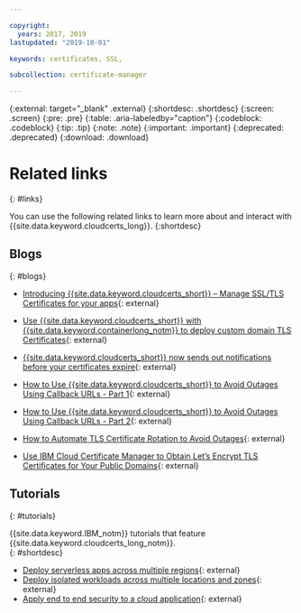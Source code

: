 ```yaml
---

copyright:
  years: 2017, 2019
lastupdated: "2019-10-01"

keywords: certificates, SSL,

subcollection: certificate-manager

---
```


{:external: target="_blank" .external}
{:shortdesc: .shortdesc}
{:screen: .screen}
{:pre: .pre}
{:table: .aria-labeledby="caption"}
{:codeblock: .codeblock}
{:tip: .tip}
{:note: .note}
{:important: .important}
{:deprecated: .deprecated}
{:download: .download}

# Related links
{: #links}

You can use the following related links to learn more about and interact with {{site.data.keyword.cloudcerts_long}}.
{:shortdesc}

## Blogs
{: #blogs}

* [Introducing {{site.data.keyword.cloudcerts_short}} – Manage SSL/TLS Certificates for your apps](https://www.ibm.com/cloud/blog/introducing-ibm-cloud-certificate-manager-manage-ssltls-certificates-apps){: external}

* [Use {{site.data.keyword.cloudcerts_short}} with {{site.data.keyword.containerlong_notm}} to deploy custom domain TLS Certificates](https://www.ibm.com/cloud/blog/announcements/use-ibm-cloud-certificate-manager-ibm-cloud-container-service-deploy-custom-domain-tls-certificates){: external}

* [{{site.data.keyword.cloudcerts_short}} now sends out notifications before your certificates expire](https://www.ibm.com/cloud/blog/announcements/certificate-manager-now-sends-notifications-certificates-expire){: external}

* [How to Use {{site.data.keyword.cloudcerts_short}} to Avoid Outages Using Callback URLs - Part 1](https://www.ibm.com/cloud/blog/use-certificate-manager-avoid-outages-using-callback-urls){: external}

* [How to Use {{site.data.keyword.cloudcerts_short}} to Avoid Outages Using Callback URLs - Part 2](https://www.ibm.com/cloud/blog/how-to-use-certificate-manager-to-avoid-outages-using-callback-urls-part-2){: external}

* [How to Automate TLS Certificate Rotation to Avoid Outages](https://www.ibm.com/cloud/blog/how-to-automate-tls-certificate-rotation-to-avoid-outages){: external}

* [Use IBM Cloud Certificate Manager to Obtain Let’s Encrypt TLS Certificates for Your Public Domains](https://www.ibm.com/cloud/blog/use-ibm-cloud-certificate-manager-to-obtain-lets-encrypt-tls-certificates-for-your-public-domains){: external}

## Tutorials
{: #tutorials}

{{site.data.keyword.IBM_notm}} tutorials that feature {{site.data.keyword.cloudcerts_long_notm}}.  
{: #shortdesc}

* [Deploy serverless apps across multiple regions](/docs/infrastructure/cis?topic=solution-tutorials-multi-region-serverless){: external}
* [Deploy isolated workloads across multiple locations and zones](/docs/vpc-on-classic?topic=solution-tutorials-vpc-multi-region){: external}
* [Apply end to end security to a cloud application](/docs/tutorials?topic=solution-tutorials-cloud-e2e-security){: external}